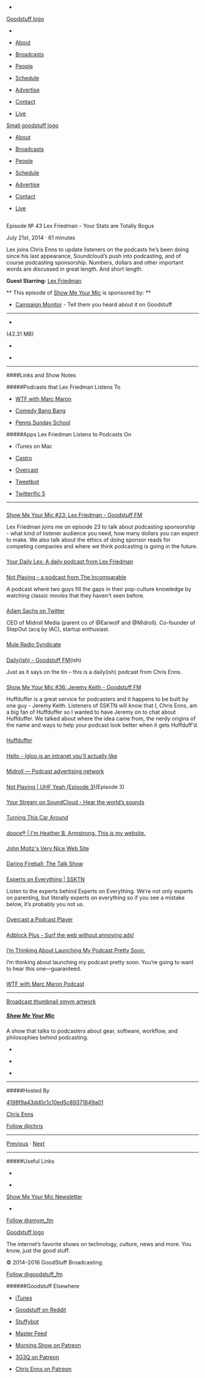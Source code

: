 

-
[Goodstuff logo](http://www.goodstuff.fm/)[](/assets/goodstuff_logo-17c1fe6f378352de5d7345f76152130b.svg)

-


-  [About](/about)

-  [Broadcasts](/broadcasts)

-  [People](/people)

-  [Schedule](/schedule)

-  [Advertise](/advertise)

-  [Contact](/contact)

-  [Live](/live)


[Small goodstuff logo](http://www.goodstuff.fm/)[](/assets/small_goodstuff_logo-bf032e72b9ec41494f4d90905f1ad619.svg)


-  [About](/about)

-  [Broadcasts](/broadcasts)

-  [People](/people)

-  [Schedule](/schedule)

-  [Advertise](/advertise)

-  [Contact](/contact)

-  [Live](/live)


##
Episode № 43
Lex Friedman - Your Stats are Totally Bogus


July 21st, 2014
·
61
minutes


Lex joins Chris Enns to update listeners on the podcasts he’s been doing since his last appearance, Soundcloud’s push into podcasting, and of course podcasting sponsorship. Numbers, dollars and other important words are discussed in great length. And short length.


**Guest Starring:**
[Lex Friedman](/people/Lex-Friedman)


**
This episode of
[Show Me Your Mic](/smym)
is sponsored by:
**


-  [Campaign Monitor](http://www.campaignmonitor.com/) - Tell them you heard about it on Goodstuff


------------------------------


-
[](http://podcasts-1.feedpress.co/10590/smym-43.mp3)(42.31 MB)

-
[](http://twitter.com/intent/tweet?text=Show%20Me%20Your%20Mic%20%E2%84%96%2043%20on%20@goodstuff_fm%20-%20http://goodstuff.fm/smym/43)

-
[](http://www.facebook.com/sharer/sharer.php?u=http://goodstuff.fm/smym/43)


------------------------------


####Links and Show Notes

#####Podcasts that Lex Friedman Listens To


-  [WTF with Marc Maron](https://itunes.apple.com/ca/podcast/wtf-with-marc-maron-podcast/id329875043?mt=2&uo=4&at=10l4Ki)

-  [Comedy Bang Bang](https://itunes.apple.com/ca/podcast/comedy-bang-bang-the-podcast/id316045799?mt=2&uo=4&at=10l4Ki)

-  [Penns Sunday School](https://itunes.apple.com/ca/podcast/penns-sunday-school/id504257078?mt=2&uo=4&at=10l4Ki)


#####Apps Lex Friedman Listens to Podcasts On


- iTunes on Mac

-  [Castro](https://itunes.apple.com/ca/app/castro-high-fidelity-podcasts/id723142770?mt=8&uo=4&at=10l4Ki)

-  [Overcast](https://itunes.apple.com/ca/app/overcast-podcast-player/id888422857?mt=8&uo=4&at=10l4Ki)

-  [Tweetbot](https://itunes.apple.com/ca/app/tweetbot-3-for-twitter-iphone/id722294701?mt=8&uo=4&at=10l4Ki)

-  [Twitterific 5](https://itunes.apple.com/ca/app/twitterrific-5-for-twitter/id580311103?mt=8&uo=4&at=10l4Ki)


------------------------------


#####
[Show Me Your Mic #23: Lex Friedman - Goodstuff FM](http://goodstuff.fm/smym/23)


Lex Friedman joins me on episode 23 to talk about podcasting sponsorship - what kind of listener audience you need, how many dollars you can expect to make. We also talk about the ethics of doing sponsor reads for competing companies and where we think podcasting is going in the future.


#####
[Your Daily Lex: A daily podcast from Lex Friedman](http://daily.lexfriedman.com/)


#####
[Not Playing - a podcast from The Incomparable](http://www.theincomparable.com/notplaying/index.php)


A podcast where two guys fill the gaps in their pop-culture knowledge by watching classic movies that they haven't seen before.


#####
[Adam Sachs on Twitter](https://twitter.com/arsachs)


CEO of Midroll Media (parent co of @Earwolf and @Midroll). Co-founder of StepOut (acq by IAC), startup enthusiast.


#####
[Mule Radio Syndicate](http://www.muleradio.net/)


#####
[Daily(ish) - Goodstuff FM](http://goodstuff.fm/dailyish)(ish)


Just as it says on the tin – this is a daily(ish) podcast from Chris Enns.


#####
[Show Me Your Mic #36: Jeremy Keith - Goodstuff FM](http://goodstuff.fm/smym/36)


Huffduffer is a great service for podcasters and it happens to be built by one guy - Jeremy Keith. Listeners of SSKTN will know that I, Chris Enns, am a big fan of Huffduffer so I wanted to have Jeremy on to chat about Huffduffer. We talked about where the idea came from, the nerdy origins of the name and ways to help your podcast look better when it gets Huffduff'd.


#####
[Huffduffer](http://huffduffer.com/)


#####
[Hello - Igloo is an intranet you'll actually like](http://www.igloosoftware.com/)


#####
[Midroll — Podcast advertising network](http://www.midroll.com/)


#####
[Not Playing | UHF Yeah (Episode 3)](http://www.theincomparable.com/notplaying/3/index.php)(Episode 3)


#####
[Your Stream on SoundCloud - Hear the world’s sounds](https://soundcloud.com/)


#####
[Turning This Car Around](http://turningthiscararound.com/)


#####
[dooce® | I'm Heather B. Armstrong. This is my website.](http://dooce.com/)


#####
[John Moltz's Very Nice Web Site](http://verynicewebsite.net/)


#####
[Daring Fireball: The Talk Show](http://daringfireball.net/thetalkshow/)


#####
[Experts on Everything | SSKTN](http://www.ssktn.com/eone/)


Listen to the experts behind Experts on Everything. We’re not only experts on parenting, but literally experts on everything so if you see a mistake below, it’s probably you not us.


#####
[Overcast a Podcast Player](https://itunes.apple.com/ca/app/overcast-podcast-player/id888422857?mt=8&uo=4&at=10l4Ki)


#####
[Adblock Plus - Surf the web without annoying ads!](https://adblockplus.org/en/safari)


#####
[I’m Thinking About Launching My Podcast Pretty Soon.](http://www.mcsweeneys.net/articles/im-thinking-about-launching-my-podcast-pretty-soon)


I’m thinking about launching my podcast pretty soon. You’re going to want to hear this one—guaranteed.


#####
[WTF with Marc Maron Podcast](http://www.wtfpod.com/)


------------------------------


[Broadcast thumbnail smym artwork](/smym)[](https://goodstuffs3.s3.amazonaws.com/uploads/broadcast/image/18/broadcast_thumbnail_smym_artwork.png)

##### [Show Me Your Mic](/smym)


A show that talks to podcasters about gear, software, workflow, and philosophies behind podcasting.

-
[](https://geo.itunes.apple.com/ca/podcast/show-me-your-mic/id602836998?mt=2&at=10l4Ki)

-
[](http://feeds.goodstuff.fm/smym)

-
[](mailto:chris+smym@goodstuff.fm?cc=sponsorship%40goodstuff.fm&subject=%5BGoodStuff%20FM%5D%20Sponsorship%20Inquiry%20for%20Show%20Me%20Your%20Mic)


------------------------------


#####Hosted By


[4198f9a43dd0c1c10ed5c89371849a01](/people/chris-enns)[](http://gravatar.com/avatar/4198f9a43dd0c1c10ed5c89371849a01.png?s=300&r=pg)

[Chris Enns](/people/chris-enns)


[Follow @ichris](https://twitter.com/ichris)


------------------------------


[Previous](/smym/42)
·
[Next](/smym/44)


------------------------------


#####Useful Links

-
[](mailto:chris+smym@goodstuff.fm?subject=%5BGoodstuff%20FM%5D%20Feedback%20for%20Show%20Me%20Your%20Mic)

-
[Show Me Your Mic Newsletter](http://www.goodstuff.fm/smym/newsletter)


-
[Follow @smym_fm](https://twitter.com/smym_fm)


[Goodstuff logo](http://www.goodstuff.fm/)[](/assets/goodstuff_logo-17c1fe6f378352de5d7345f76152130b.svg)


The internet’s favorite shows on technology, culture, news and more. You know, just the good stuff.


© 2014–2016 GoodStuff Broadcasting.

[Follow @goodstuff_fm](https://twitter.com/goodstufffm)


######Goodstuff Elsewhere

-  [iTunes](https://itunes.apple.com/us/artist/goodstuff-fm/id843385597?mt=2)

-  [Goodstuff on Reddit](https://www.reddit.com/r/Goodstuff_fm/)

-  [Stuffybot](http://stuffybot.goodstuff.fm)

-  [Master Feed](/master/feed)

-  [Morning Show on Patreon](https://www.patreon.com/morningshow)

-  [3G3Q on Patreon](https://www.patreon.com/3g3q)

-  [Chris Enns on Patreon](https://www.patreon.com/ichris)
